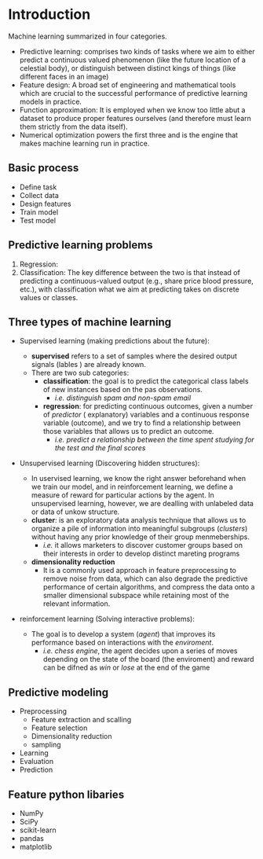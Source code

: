 # Introduction

Machine learning summarized in four categories.

- Predictive learning: comprises two kinds of tasks where we aim to either predict a continuous valued phenomenon (like the future location of a celestial body), or distinguish between distinct kings of things (like different faces in an image)
- Feature design: A broad set of engineering and mathematical tools which are crucial to the successful performance of predictive learning models in practice.
- Function approximation: It is employed when we know too little abut a dataset to produce proper features ourselves (and therefore must learn them strictly from the data itself).
- Numerical optimization  powers the first three and is the engine that makes machine learning run in practice.

## Basic process

- Define task
- Collect data
- Design features
- Train model
- Test model

## Predictive learning problems

1. Regression:
2. Classification: The key difference between the two is that instead of predicting a continuous-valued output (e.g., share price blood pressure, etc.), with classification what we aim at predicting takes on discrete values or classes.

## Three types of machine learning

- Supervised learning (making predictions about the future):
  - **supervised** refers to a set of samples where the desired output signals (lables ) are already known.
  - There are two sub categories:
    - **classification**: the goal is to predict the categorical class labels of new instances based on the pas observations.
      - _i.e. distinguish spam and non-spam email_
    - **regression**: for predicting continuous outcomes, given a number of _predictor_ ( explanatory) variables and a continuous response variable (outcome), and we try to find a relationship between those variables that allows us to predict an outcome.
      - _i.e. predict a relationship between the time spent studying for the test and the final scores_

- Unsupervised learning (Discovering hidden structures):
  - In uservised learning, we know the right answer beforehand when we train our model, and in reinforcement learning, we define a measure of reward for particular actions by the agent. In unsupervised learning, however, we are dealling with unlabeled data or data of unkow structure.
  - **cluster**: is an exploratory data analysis technique that allows us to organize a pile of information into meaningful subgroups (_clusters_) without having any prior knowledge of their group menmeberships.
    - _i.e._ it allows marketers to discover customer groups based on their interests in order to develop distinct mareting programs
  - **dimensionality reduction**
    - It is a commonly used approach in feature preprocessing to remove noise from data, which can also degrade the predictive performance of certain algorithms, and compress the data onto a smaller dimensional subspace while retaining most of the relevant information.

- reinforcement learning (Solving interactive problems):
  - The goal is to develop a system (_agent_) that improves its performance based on interactions with the _enviroment_.
    - _i.e. chess engine_, the agent decides upon a series of moves depending on the state of the board (the enviroment) and reward can be difned as _win_ or _lose_ at the end of the game

## Predictive modeling

- Preprocessing
  - Feature extraction and scalling
  - Feature selection
  - Dimensionality reduction
  - sampling
- Learning
- Evaluation
- Prediction


## Feature python libaries

- NumPy
- SciPy
- scikit-learn
- pandas
- matplotlib
